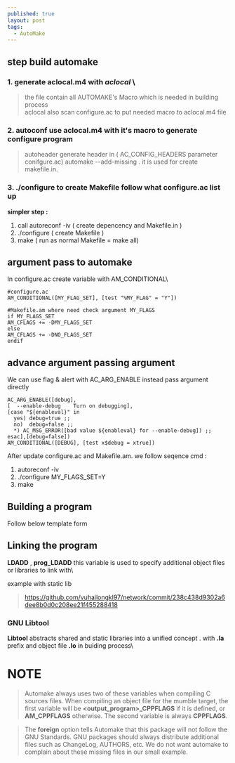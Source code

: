 ```yaml
---
published: true
layout: post
tags:
  - AutoMake
---
```

## step build automake
### 1. generate aclocal.m4  with  **_aclocal_** \
> the file contain all AUTOMAKE's Macro which is needed in building process\
> aclocal also scan configure.ac to put needed macro to aclocal.m4 file

### 2. autoconf use aclocal.m4 with it's macro to generate configure program 
> autoheader generate header in ( AC_CONFIG_HEADERS parameter conifgure.ac)
  automake --add-missing . it is used for create makefile.in.
  

### 3. ./configure to create Makefile follow what configure.ac list up 

**simpler step :**
1. call autoreconf -iv  ( create depencency and Makefile.in )
2. ./configure          ( create Makefile )
3. make                 ( run as normal Makefile = make all)

## argument pass to automake
In configure.ac
create variable with AM_CONDITIONAL\
```
#configure.ac
AM_CONDITIONAL([MY_FLAG_SET], [test "%MY_FLAG" = "Y"])

#Makefile.am where need check argument MY_FLAGS
if MY_FLAGS_SET
AM_CFLAGS += -DMY_FLAGS_SET
else
AM_CFLAGS += -DNO_FLAGS_SET
endif
```
## advance argument passing argument
We can use flag & alert with AC_ARG_ENABLE instead pass argument directly
```
AC_ARG_ENABLE([debug],
[  --enable-debug    Turn on debugging],
[case "${enableval}" in
  yes) debug=true ;;
  no)  debug=false ;;
  *) AC_MSG_ERROR([bad value ${enableval} for --enable-debug]) ;;
esac],[debug=false])
AM_CONDITIONAL([DEBUG], [test x$debug = xtrue])
```
After update configure.ac and Makefile.am. we follow seqence cmd : 
1. autoreconf -iv 
2. ./configure MY_FLAGS_SET=Y
3. make

## Building a program

Follow below template form
## Linking the program

**LDADD** , **prog_LDADD** this variable is used to specify additional object files or libraries to link with\

example with static lib

> https://github.com/vuhailongkl97/network/commit/238c438d9302a6dee8b0d0c208ee21f455288418


### GNU Libtool

**Libtool** abstracts shared and static libraries into a unified concept . with **.la** prefix and object file **.lo** in buiding process\




# NOTE
> Automake always uses two of these variables when compiling C sources files. When compiling an object file for the mumble target, the first variable will be **<output_program>_CPPFLAGS** if it is defined, or **AM_CPPFLAGS** otherwise. The second variable is always **CPPFLAGS**. 

> The **foreign** option tells Automake that this package will not follow the GNU Standards. GNU packages should always distribute additional files such as ChangeLog, AUTHORS, etc. We do not want automake to complain about these missing files in our small example. 







